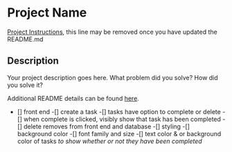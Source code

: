# Project Name

[Project Instructions](./INSTRUCTIONS.md), this line may be removed once you have updated the README.md

## Description

Your project description goes here. What problem did you solve? How did you solve it?

Additional README details can be found [here](https://github.com/PrimeAcademy/readme-template/blob/master/README.md).


- [] front end
    -[] create a task
    -[] tasks have option to complete or delete
    -[] when complete is clicked, visibly show that task has been completed
    -[] delete removes from front end and database
-[] styling
    -[] background color
    -[] font family and size
    -[] text color & or background color of tasks *to show whether or not they have been completed*
    